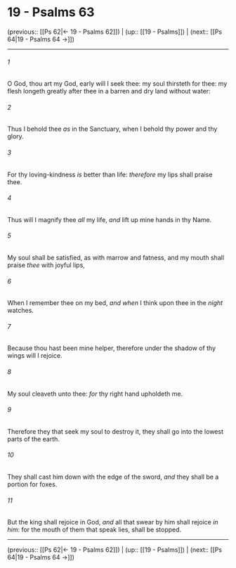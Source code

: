 # 19 - Psalms 63

(previous:: [[Ps 62|← 19 - Psalms 62]]) | (up:: [[19 - Psalms]]) | (next:: [[Ps 64|19 - Psalms 64 →]])

***


###### 1 
O God, thou art my God, early will I seek thee: my soul thirsteth for thee: my flesh longeth greatly after thee in a barren and dry land without water: 

###### 2 
Thus I behold thee _as_ in the Sanctuary, when I behold thy power and thy glory. 

###### 3 
For thy loving-kindness _is_ better than life: _therefore_ my lips shall praise thee. 

###### 4 
Thus will I magnify thee _all_ my life, _and_ lift up mine hands in thy Name. 

###### 5 
My soul shall be satisfied, as with marrow and fatness, and my mouth shall praise _thee_ with joyful lips, 

###### 6 
When I remember thee on my bed, _and when_ I think upon thee in the _night_ watches. 

###### 7 
Because thou hast been mine helper, therefore under the shadow of thy wings will I rejoice. 

###### 8 
My soul cleaveth unto thee: _for_ thy right hand upholdeth me. 

###### 9 
Therefore they that seek my soul to destroy it, they shall go into the lowest parts of the earth. 

###### 10 
They shall cast him down with the edge of the sword, _and_ they shall be a portion for foxes. 

###### 11 
But the king shall rejoice in God, _and_ all that swear by him shall rejoice _in him_: for the mouth of them that speak lies, shall be stopped.

***

(previous:: [[Ps 62|← 19 - Psalms 62]]) | (up:: [[19 - Psalms]]) | (next:: [[Ps 64|19 - Psalms 64 →]])
